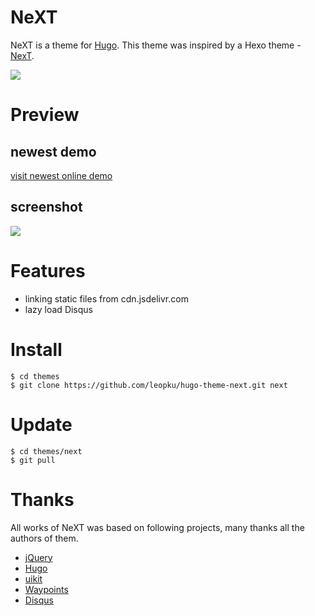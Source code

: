 # NeXT

NeXT is a theme for [Hugo](http://gohugo.io/).
This theme was inspired by a Hexo theme - [NexT](https://github.com/iissnan/hexo-theme-next).

![](https://img.shields.io/badge/hugo-0.14%2B-brightgreen.svg?style=flat-square)

# Preview

## newest demo

[visit newest online demo](http://www.himysql.com)

## screenshot

![](https://raw.githubusercontent.com/leopku/hugo-theme-next/master/static/images/tn.png)

# Features
- linking static files from cdn.jsdelivr.com
- lazy load Disqus

# Install

```shell
$ cd themes
$ git clone https://github.com/leopku/hugo-theme-next.git next
```

# Update

```shell
$ cd themes/next
$ git pull
```

# Thanks

All works of NeXT was based on following projects, many thanks all the authors of them.

* [jQuery](http://jquery.com)
* [Hugo](http://gohugo.io/)
* [uikit](http://getuikit.com/)
* [Waypoints](http://imakewebthings.com/waypoints/)
* [Disqus](http://disqus.com)
